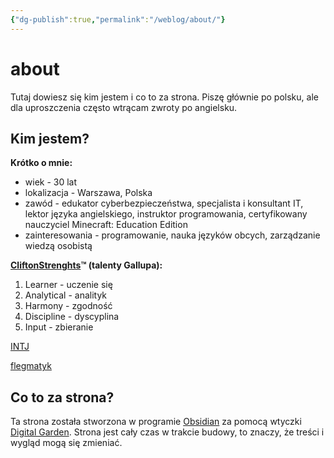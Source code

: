```yaml
---
{"dg-publish":true,"permalink":"/weblog/about/"}
---
```



# about

Tutaj dowiesz się kim jestem i co to za strona. Piszę głównie po polsku, ale dla uproszczenia często wtrącam zwroty po angielsku.

## Kim jestem?

**Krótko o mnie:**

- wiek - 30 lat
- lokalizacja - Warszawa, Polska
- zawód - edukator cyberbezpieczeństwa, specjalista i konsultant IT, lektor języka angielskiego, instruktor programowania, certyfikowany nauczyciel Minecraft: Education Edition
- zainteresowania - programowanie, nauka języków obcych, zarządzanie wiedzą osobistą

**[CliftonStrenghts](https://pl.wikipedia.org/wiki/Test_Gallupa)™ (talenty Gallupa):**

1. Learner - uczenie się
2. Analytical - analityk
3. Harmony - zgodność
4. Discipline - dyscyplina
5. Input - zbieranie

[INTJ](https://www.16personalities.com/pl/osobowosc-intj)

[flegmatyk](https://pl.wikipedia.org/wiki/Flegmatyk)

## Co to za strona?

Ta strona została stworzona w programie [Obsidian](https://obsidian.md/) za pomocą wtyczki [Digital Garden](https://github.com/oleeskild/obsidian-digital-garden). Strona jest cały czas w trakcie budowy, to znaczy, że treści i wygląd mogą się zmieniać.
